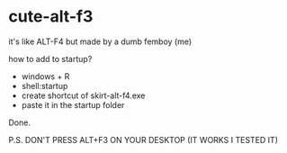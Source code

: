 # cute-alt-f3
it's like ALT-F4 but made by a dumb femboy (me)

how to add to startup?

- windows + R
- shell:startup
- create shortcut of skirt-alt-f4.exe
- paste it in the startup folder

Done.

P.S. DON'T PRESS ALT+F3 ON YOUR DESKTOP (IT WORKS I TESTED IT)
